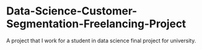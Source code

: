 # Data-Science-Customer-Segmentation-Freelancing-Project

A project that I work for a student in data science final project for university.
